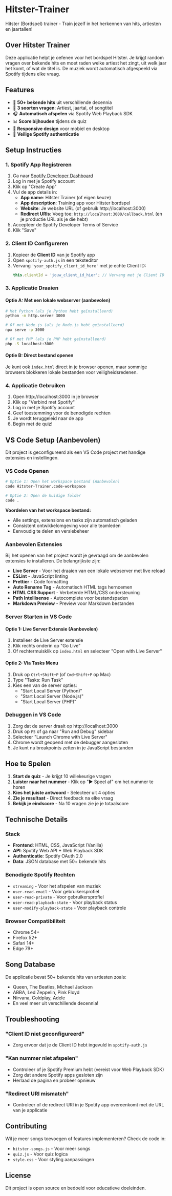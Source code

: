 # Hitster-Trainer
Hitster (Bordspel) trainer - Train jezelf in het herkennen van hits, artiesten en jaartallen!

## Over Hitster Trainer

Deze applicatie helpt je oefenen voor het bordspel Hitster. Je krijgt random vragen over bekende hits en moet raden welke artiest het zingt, uit welk jaar het komt, of wat de titel is. De muziek wordt automatisch afgespeeld via Spotify tijdens elke vraag.

## Features

- 🎵 **50+ bekende hits** uit verschillende decennia
- 🎯 **3 soorten vragen**: Artiest, jaartal, of songtitel
- 🎧 **Automatisch afspelen** via Spotify Web Playback SDK
- 📊 **Score bijhouden** tijdens de quiz
- 🎨 **Responsive design** voor mobiel en desktop
- 🔐 **Veilige Spotify authenticatie**

## Setup Instructies

### 1. Spotify App Registreren

1. Ga naar [Spotify Developer Dashboard](https://developer.spotify.com/dashboard)
2. Log in met je Spotify account
3. Klik op "Create App"
4. Vul de app details in:
   - **App name**: Hitster Trainer (of eigen keuze)
   - **App description**: Training app voor Hitster bordspel
   - **Website**: Je website URL (of gebruik http://localhost:3000)
   - **Redirect URIs**: Voeg toe: `http://localhost:3000/callback.html` (en je productie URL als je die hebt)
5. Accepteer de Spotify Developer Terms of Service
6. Klik "Save"

### 2. Client ID Configureren

1. Kopieer de **Client ID** van je Spotify app
2. Open `spotify-auth.js` in een teksteditor
3. Vervang `'your_spotify_client_id_here'` met je echte Client ID:
   ```javascript
   this.clientId = 'jouw_client_id_hier'; // Vervang met je Client ID
   ```

### 3. Applicatie Draaien

#### Optie A: Met een lokale webserver (aanbevolen)

```bash
# Met Python (als je Python hebt geïnstalleerd)
python -m http.server 3000

# Of met Node.js (als je Node.js hebt geïnstalleerd)
npx serve -p 3000

# Of met PHP (als je PHP hebt geïnstalleerd)
php -S localhost:3000
```

#### Optie B: Direct bestand openen

Je kunt ook `index.html` direct in je browser openen, maar sommige browsers blokkeren lokale bestanden voor veiligheidsredenen.

### 4. Applicatie Gebruiken

1. Open http://localhost:3000 in je browser
2. Klik op "Verbind met Spotify"
3. Log in met je Spotify account
4. Geef toestemming voor de benodigde rechten
5. Je wordt teruggeleid naar de app
6. Begin met de quiz!

## VS Code Setup (Aanbevolen)

Dit project is geconfigureerd als een VS Code project met handige extensies en instellingen.

### VS Code Openen

```bash
# Optie 1: Open het workspace bestand (Aanbevolen)
code Hitster-Trainer.code-workspace

# Optie 2: Open de huidige folder
code .
```

**Voordelen van het workspace bestand:**
- Alle settings, extensions en tasks zijn automatisch geladen
- Consistent ontwikkelomgeving voor alle teamleden
- Eenvoudig te delen en versiebeheer

### Aanbevolen Extensies

Bij het openen van het project wordt je gevraagd om de aanbevolen extensies te installeren. De belangrijkste zijn:

- **Live Server** - Voor het draaien van een lokale webserver met live reload
- **ESLint** - JavaScript linting
- **Prettier** - Code formatting
- **Auto Rename Tag** - Automatisch HTML tags hernoemen
- **HTML CSS Support** - Verbeterde HTML/CSS ondersteuning
- **Path Intellisense** - Autocomplete voor bestandspaden
- **Markdown Preview** - Preview voor Markdown bestanden

### Server Starten in VS Code

#### Optie 1: Live Server Extensie (Aanbevolen)
1. Installeer de Live Server extensie
2. Klik rechts onderin op "Go Live" 
3. Of rechtermuisklik op `index.html` en selecteer "Open with Live Server"

#### Optie 2: Via Tasks Menu
1. Druk op `Ctrl+Shift+P` (of `Cmd+Shift+P` op Mac)
2. Type "Tasks: Run Task"
3. Kies een van de server opties:
   - "Start Local Server (Python)"
   - "Start Local Server (Node.js)"
   - "Start Local Server (PHP)"

### Debuggen in VS Code

1. Zorg dat de server draait op http://localhost:3000
2. Druk op `F5` of ga naar "Run and Debug" sidebar
3. Selecteer "Launch Chrome with Live Server"
4. Chrome wordt geopend met de debugger aangesloten
5. Je kunt nu breakpoints zetten in je JavaScript bestanden

## Hoe te Spelen

1. **Start de quiz** - Je krijgt 10 willekeurige vragen
2. **Luister naar het nummer** - Klik op "▶️ Speel af" om het nummer te horen
3. **Kies het juiste antwoord** - Selecteer uit 4 opties
4. **Zie je resultaat** - Direct feedback na elke vraag
5. **Bekijk je eindscore** - Na 10 vragen zie je je totaalscore

## Technische Details

### Stack
- **Frontend**: HTML, CSS, JavaScript (Vanilla)
- **API**: Spotify Web API + Web Playback SDK
- **Authenticatie**: Spotify OAuth 2.0
- **Data**: JSON database met 50+ bekende hits

### Benodigde Spotify Rechten
- `streaming` - Voor het afspelen van muziek
- `user-read-email` - Voor gebruikersprofiel
- `user-read-private` - Voor gebruikersprofiel
- `user-read-playback-state` - Voor playback status
- `user-modify-playback-state` - Voor playback controle

### Browser Compatibiliteit
- Chrome 54+
- Firefox 52+
- Safari 14+
- Edge 79+

## Song Database

De applicatie bevat 50+ bekende hits van artiesten zoals:
- Queen, The Beatles, Michael Jackson
- ABBA, Led Zeppelin, Pink Floyd
- Nirvana, Coldplay, Adele
- En veel meer uit verschillende decennia!

## Troubleshooting

### "Client ID niet geconfigureerd"
- Zorg ervoor dat je de Client ID hebt ingevuld in `spotify-auth.js`

### "Kan nummer niet afspelen"
- Controleer of je Spotify Premium hebt (vereist voor Web Playback SDK)
- Zorg dat andere Spotify apps gesloten zijn
- Herlaad de pagina en probeer opnieuw

### "Redirect URI mismatch"
- Controleer of de redirect URI in je Spotify app overeenkomt met de URL van je applicatie

## Contributing

Wil je meer songs toevoegen of features implementeren? Check de code in:
- `hitster-songs.js` - Voor meer songs
- `quiz.js` - Voor quiz logica
- `style.css` - Voor styling aanpassingen

## License

Dit project is open source en bedoeld voor educatieve doeleinden.
